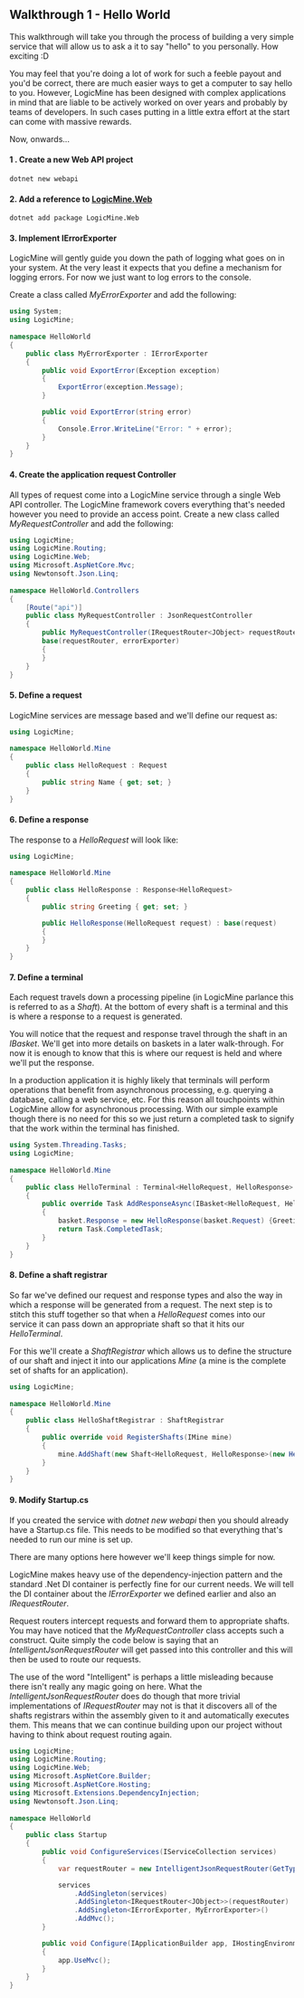 ## Walkthrough 1 - Hello World
This walkthrough will take you through the process of building a very simple service that will allow us to ask a it to say "hello" to you personally.  How exciting :D

You may feel that you're doing a lot of work for such a feeble payout and you'd be correct, there are much easier ways to get a computer to say hello to you.  However, LogicMine has been designed with complex applications in mind that are liable to be actively worked on over years and probably by teams of developers.  In such cases putting in a little extra effort at the start can come with massive rewards.

Now, onwards...

#### 1 . Create a new Web API project

```dotnet new webapi```

#### 2. Add a reference to [LogicMine.Web](https://www.nuget.org/packages/LogicMine.Web/)

```dotnet add package LogicMine.Web```

#### 3. Implement IErrorExporter

LogicMine will gently guide you down the path of logging what goes on in your system.  At the very least it expects that you define a mechanism for logging errors.  For now we just want to log errors to the console.

Create a class called *MyErrorExporter* and add the following:

```csharp
using System;
using LogicMine;
    
namespace HelloWorld
{
    public class MyErrorExporter : IErrorExporter
	{
	    public void ExportError(Exception exception)
	    {
	        ExportError(exception.Message);
	    }

	    public void ExportError(string error)
	    {
	        Console.Error.WriteLine("Error: " + error);
	    }
	}
}
```

#### 4. Create the application request Controller
All types of request come into a LogicMine service through a single Web API controller.  The LogicMine framework covers everything that's needed however you need to provide an access point.  Create a new class called *MyRequestController* and add the following:

```csharp
using LogicMine;
using LogicMine.Routing;
using LogicMine.Web;
using Microsoft.AspNetCore.Mvc;
using Newtonsoft.Json.Linq;
    
namespace HelloWorld.Controllers
{
    [Route("api")]
	public class MyRequestController : JsonRequestController
	{
	    public MyRequestController(IRequestRouter<JObject> requestRouter, IErrorExporter errorExporter) :
        base(requestRouter, errorExporter)
	    {
	    }
	}
}
```

#### 5. Define a request
LogicMine services are message based and we'll define our request as:

```csharp
using LogicMine;
    
namespace HelloWorld.Mine
{
    public class HelloRequest : Request
	{
	    public string Name { get; set; }
	}
}
```

#### 6. Define a response
The response to a *HelloRequest* will look like:

```csharp
using LogicMine;
    
namespace HelloWorld.Mine
{
    public class HelloResponse : Response<HelloRequest>
	{
	    public string Greeting { get; set; }

	    public HelloResponse(HelloRequest request) : base(request)
	    {
	    }
	}
}
```

#### 7. Define a terminal
Each request travels down a processing pipeline (in LogicMine parlance this is referred to as a *Shaft*).  At the bottom of every shaft is a terminal and this is where a response to a request is generated.

You will notice that the request and response travel through the shaft in an *IBasket*.  We'll get into more details on baskets in a later walk-through. For now it is enough to know that this is where our request is held and where we'll put the response. 

In a production application it is highly likely that terminals will perform operations that benefit from asynchronous processing, e.g. querying a database, calling a web service, etc.  For this reason all touchpoints within LogicMine allow for asynchronous processing.  With our simple example though there is no need for this so we just return a completed task to signify that the work within the terminal has finished. 

```csharp
using System.Threading.Tasks;
using LogicMine;
    
namespace HelloWorld.Mine
{
    public class HelloTerminal : Terminal<HelloRequest, HelloResponse>
	{
	    public override Task AddResponseAsync(IBasket<HelloRequest, HelloResponse> basket)
	    {
	        basket.Response = new HelloResponse(basket.Request) {Greeting = "Hello " + basket.Request.Name};
	        return Task.CompletedTask;
	    }
    }
}
```

 #### 8. Define a shaft registrar 
So far we've defined our request and response types and also the way in which a response will be generated from a request.  The next step is to stitch this stuff together so that when a *HelloRequest* comes into our service it can pass down an appropriate shaft so that it hits our *HelloTerminal*.  
 
For this we'll create a *ShaftRegistrar* which allows us to define the structure of our shaft and inject it into our applications *Mine* (a mine is the complete set of shafts for an application). 

```csharp
using LogicMine;
    
namespace HelloWorld.Mine
{
    public class HelloShaftRegistrar : ShaftRegistrar
	{
	    public override void RegisterShafts(IMine mine)
	    {
	        mine.AddShaft(new Shaft<HelloRequest, HelloResponse>(new HelloTerminal()));
	    }
	}
}
```

#### 9. Modify Startup.cs
If you created the service with *dotnet new webapi* then you should already have a Startup.cs file.  This needs to be modified so that everything that's needed to run our mine is set up.

There are many options here however we'll keep things simple for now.

LogicMine makes heavy use of the dependency-injection pattern and the standard .Net DI container is perfectly fine for our current needs.  We will tell the DI container about the *IErrorExporter* we defined earlier and also an *IRequestRouter*.

Request routers intercept requests and forward them to appropriate shafts.  You may have noticed that the *MyRequestController* class accepts such a construct.  Quite simply the code below is saying that an *IntelligentJsonRequestRouter* will get passed into this controller and this will then be used to route our requests.  

The use of the word "Intelligent" is perhaps a little misleading because there isn't really any magic going on here.  What the *IntelligentJsonRequestRouter* does do though that more trivial implementations of *IRequestRouter* may not is that it discovers all of the shafts registrars within the assembly given to it and automatically executes them.  This means that we can continue building upon our project without having to think about request routing again.

```csharp
using LogicMine;
using LogicMine.Routing;
using LogicMine.Web;
using Microsoft.AspNetCore.Builder;
using Microsoft.AspNetCore.Hosting;
using Microsoft.Extensions.DependencyInjection;
using Newtonsoft.Json.Linq;
    
namespace HelloWorld
{
    public class Startup
	{
	    public void ConfigureServices(IServiceCollection services)
	    {
	        var requestRouter = new IntelligentJsonRequestRouter(GetType().Assembly, services);

	        services
	            .AddSingleton(services)
	            .AddSingleton<IRequestRouter<JObject>>(requestRouter)
	            .AddSingleton<IErrorExporter, MyErrorExporter>()
	            .AddMvc();
        }

	    public void Configure(IApplicationBuilder app, IHostingEnvironment env)
	    {
	        app.UseMvc();
	    }
	}
}
```


